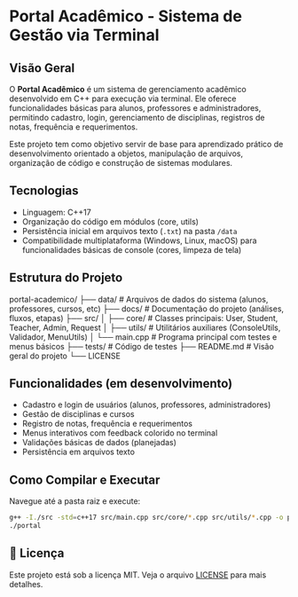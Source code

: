 # Portal Acadêmico - Sistema de Gestão via Terminal

## Visão Geral

O **Portal Acadêmico** é um sistema de gerenciamento acadêmico desenvolvido em C++ para execução via terminal. Ele oferece funcionalidades básicas para alunos, professores e administradores, permitindo cadastro, login, gerenciamento de disciplinas, registros de notas, frequência e requerimentos.

Este projeto tem como objetivo servir de base para aprendizado prático de desenvolvimento orientado a objetos, manipulação de arquivos, organização de código e construção de sistemas modulares.

## Tecnologias

- Linguagem: C++17
- Organização do código em módulos (core, utils)
- Persistência inicial em arquivos texto (`.txt`) na pasta `/data`
- Compatibilidade multiplataforma (Windows, Linux, macOS) para funcionalidades básicas de console (cores, limpeza de tela)

## Estrutura do Projeto

portal-academico/
├── data/ # Arquivos de dados do sistema (alunos, professores, cursos, etc)
├── docs/ # Documentação do projeto (análises, fluxos, etapas)
├── src/
│ ├── core/ # Classes principais: User, Student, Teacher, Admin, Request
│ ├── utils/ # Utilitários auxiliares (ConsoleUtils, Validador, MenuUtils)
│ └── main.cpp # Programa principal com testes e menus básicos
├── tests/ # Código de testes
├── README.md # Visão geral do projeto
└── LICENSE


## Funcionalidades (em desenvolvimento)

- Cadastro e login de usuários (alunos, professores, administradores)
- Gestão de disciplinas e cursos
- Registro de notas, frequência e requerimentos
- Menus interativos com feedback colorido no terminal
- Validações básicas de dados (planejadas)
- Persistência em arquivos texto

## Como Compilar e Executar

Navegue até a pasta raiz e execute:

```bash
g++ -I./src -std=c++17 src/main.cpp src/core/*.cpp src/utils/*.cpp -o portal
./portal
```

## 📜 Licença

Este projeto está sob a licença MIT. Veja o arquivo [LICENSE](LICENSE) para mais detalhes.
